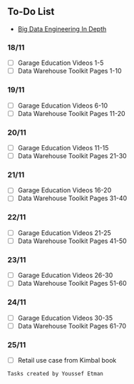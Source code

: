 ## To-Do List

- [Big Data Engineering In Depth](https://www.youtube.com/playlist?list=PLxNoJq6k39G_m6DYjpz-V92DkaQEiXxkF)

### 18/11
- [ ] Garage Education Videos 1-5
- [ ] Data Warehouse Toolkit Pages 1-10

### 19/11
- [ ] Garage Education Videos 6-10
- [ ] Data Warehouse Toolkit Pages 11-20

### 20/11
- [ ] Garage Education Videos 11-15
- [ ] Data Warehouse Toolkit Pages 21-30

### 21/11
- [ ] Garage Education Videos 16-20
- [ ] Data Warehouse Toolkit Pages 31-40

### 22/11
- [ ] Garage Education Videos 21-25
- [ ] Data Warehouse Toolkit Pages 41-50

### 23/11
- [ ] Garage Education Videos 26-30
- [ ] Data Warehouse Toolkit Pages 51-60

### 24/11
- [ ] Garage Education Videos 30-35
- [ ] Data Warehouse Toolkit Pages 61-70

### 25/11
- [ ] Retail use case from Kimbal book

```
Tasks created by Youssef Etman
```